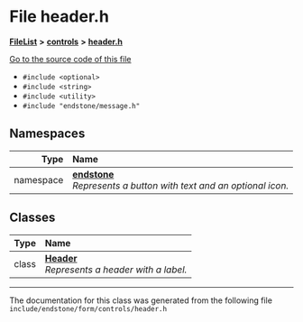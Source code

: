 

# File header.h



[**FileList**](files.md) **>** [**controls**](dir_035306890ec6a3fa870e30b726ac5ffc.md) **>** [**header.h**](header_8h.md)

[Go to the source code of this file](header_8h_source.md)



* `#include <optional>`
* `#include <string>`
* `#include <utility>`
* `#include "endstone/message.h"`













## Namespaces

| Type | Name |
| ---: | :--- |
| namespace | [**endstone**](namespaceendstone.md) <br>_Represents a button with text and an optional icon._  |


## Classes

| Type | Name |
| ---: | :--- |
| class | [**Header**](classendstone_1_1Header.md) <br>_Represents a header with a label._  |



















































------------------------------
The documentation for this class was generated from the following file `include/endstone/form/controls/header.h`

